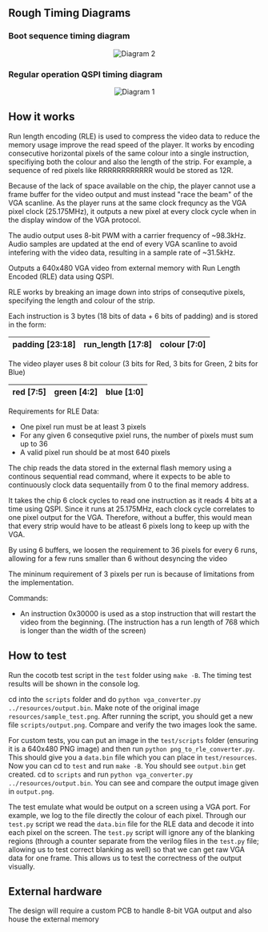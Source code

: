 <!---

This file is used to generate your project datasheet. Please fill in the information below and delete any unused
sections.

You can also include images in this folder and reference them in the markdown. Each image must be less than
512 kb in size, and the combined size of all images must be less than 1 MB.
-->

## Rough Timing Diagrams

### Boot sequence timing diagram
<p align="center">
  <img src="https://github.com/JonathanThing/VGA-Video-Player/blob/Verilog-Fixes/docs/imgs/Startup_Sequence.png?raw=true" alt="Diagram 2"/>
</p>

### Regular operation QSPI timing diagram
<p align="center">
  <img src="https://github.com/JonathanThing/VGA-Video-Player/blob/Verilog-Fixes/docs/imgs/Instruction_Reading.png?raw=true" alt="Diagram 1"/>
</p>

## How it works

Run length encoding (RLE) is used to compress the video data to reduce the memory usage improve the read speed of the player. It works by encoding consecutive horizontal pixels of the same colour into a single instruction, specifiying both the colour and also the length of the strip. For example, a sequence of red pixels like RRRRRRRRRRRR would be stored as 12R.

Because of the lack of space available on the chip, the player cannot use a frame buffer for the video output and must instead "race the beam" of the VGA scanline. As the player runs at the same clock frequncy as the VGA pixel clock (25.175MHz), it outputs a new pixel at every clock cycle when in the display window of the VGA protocol.

The audio output uses 8-bit PWM with a carrier frequency of ~98.3kHz. Audio samples are updated at the end of every VGA scanline to avoid intefering with the video data, resulting in a sample rate of ~31.5kHz.



Outputs a 640x480 VGA video from external memory with Run Length Encoded (RLE) data using QSPI.


RLE works by breaking an image down into strips of consequtive pixels, specifying the length and colour of the strip.

Each instruction is 3 bytes (18 bits of data + 6 bits of padding) and is stored in the form:

| padding [23:18] | run_length [17:8] | colour [7:0] |
|-----------------|-------------------|--------------|  

The video player uses 8 bit colour (3 bits for Red, 3 bits for Green, 2 bits for Blue)

| red [7:5] | green [4:2] | blue [1:0] |
|-----------|-------------|------------|


Requirements for RLE Data:
- One pixel run must be at least 3 pixels
- For any given 6 consequtive pxiel runs, the number of pixels must sum up to 36
- A valid pixel run should be at most 640 pixels

The chip reads the data stored in the external flash memory using a continous sequential read command, where it expects to be able to continuously clock data sequentailly from 0 to the final memory address. 

It takes the chip 6 clock cycles to read one instruction as it reads 4 bits at a time using QSPI.
Since it runs at 25.175MHz, each clock cycle correlates to one pixel output for the VGA.
Therefore, without a buffer, this would mean that every strip would have to be atleast 6 pixels long to keep up with the VGA.

By using 6 buffers, we loosen the requirement to 36 pixels for every 6 runs, allowing for a few runs smaller than 6 without desyncing the video

The mininum requirement of 3 pixels per run is because of limitations from the implementation.

Commands:
- An instruction 0x30000 is used as a stop instruction that will restart the video from the beginning. (The instruction has a run length of 768 which is longer than the width of the screen)

## How to test

Run the cocotb test script in the `test` folder using `make -B`. The timing test results will be shown in the console log.

cd into the `scripts` folder and do `python vga_converter.py ../resources/output.bin`. Make note of the original image `resources/sample_test.png`. After running the script, you should get a new file
`scripts/output.png`. Compare and verify the two images look the same.

For custom tests, you can put an image in the `test/scripts` folder (ensuring it is a 640x480 PNG image) and then run `python png_to_rle_converter.py`. This should give you a `data.bin` file which you can place in `test/resources`. Now you can cd to `test` and run `make -B`. You should see `output.bin` get created. cd to `scripts` and run `python vga_converter.py ../resources/output.bin`. You can see and compare the output image given in `output.png`. 

The test emulate what would be output on a screen using a VGA port. For example, we log to the file directly the colour of each pixel. Through our `test.py` script we read the `data.bin` file for the RLE data and decode it into each pixel on the screen. The `test.py` script will ignore any of the blanking regions (through a counter separate from the verilog files in the `test.py` file; allowing us to test correct blanking as well) so that we can get raw VGA data for one frame. This allows us to test the correctness of the output visually. 

## External hardware

The design will require a custom PCB to handle 8-bit VGA output and also house the external memory
